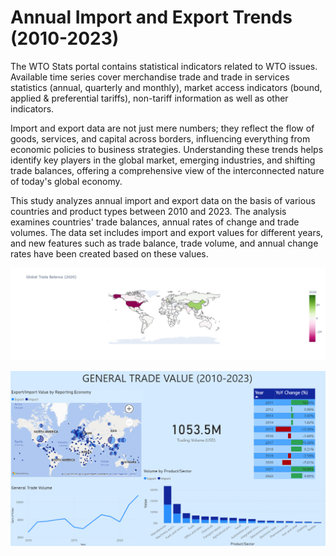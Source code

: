 # **Annual Import and Export Trends (2010-2023)**

The WTO Stats portal contains statistical indicators related to WTO issues. Available time series cover merchandise trade and trade in services statistics (annual, quarterly and monthly), market access indicators (bound, applied & preferential tariffs), non-tariff information as well as other indicators.

Import and export data are not just mere numbers; they reflect the flow of goods, services, and capital across borders, influencing everything from economic policies to business strategies.
Understanding these trends helps identify key players in the global market, emerging industries, and shifting trade balances, offering a comprehensive view of the interconnected nature of today's global economy.

This study analyzes annual import and export data on the basis of various countries and product types between 2010 and 2023. The analysis examines countries' trade balances, annual rates of change and trade volumes. The data set includes import and export values for different years, and new features such as trade balance, trade volume, and annual change rates have been created based on these values.

![image](newplot.png)

![image](general_trading.png)
